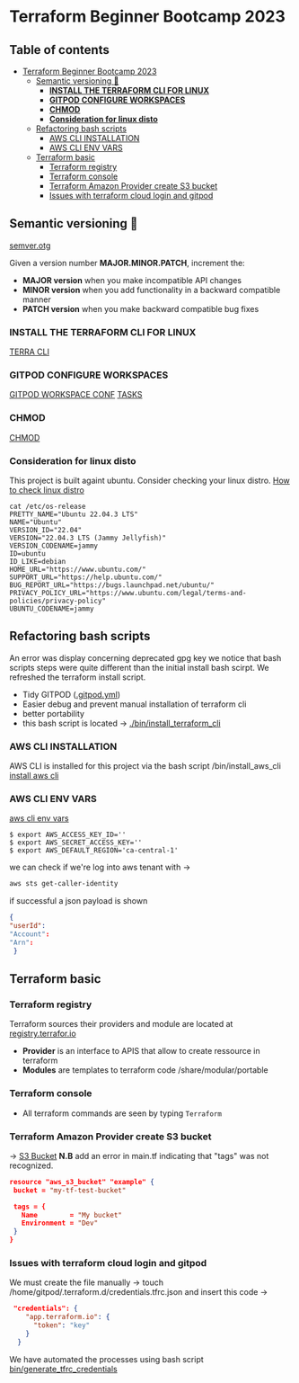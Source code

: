 # Terraform Beginner Bootcamp 2023
## Table of contents
- [Terraform Beginner Bootcamp 2023](#terraform-beginner-bootcamp-2023)
  * [Semantic versioning :mage:](#semantic-versioning--mage-)
    + [**INSTALL THE TERRAFORM CLI FOR LINUX**](#--install-the-terraform-cli-for-linux--)
    + [**GITPOD CONFIGURE WORKSPACES**](#--gitpod-configure-workspaces--)
    + [**CHMOD**](#--chmod--)
    + [**Consideration for linux disto**](#--consideration-for-linux-disto--)
  * [Refactoring bash scripts](#refactoring-bash-scripts)
    + [AWS CLI INSTALLATION](#aws-cli-installation)
    + [AWS CLI ENV VARS](#aws-cli-env-vars)
  * [Terraform basic](#terraform-basic)
    + [Terraform registry](#terraform-registry)
    + [Terraform console](#terraform-console)
    + [Terraform Amazon Provider create S3 bucket](#terraform-amazon-provider-create-s3-bucket)
    + [Issues with terraform cloud login and gitpod](#issues-with-terraform-cloud-login-and-gitpod)


## Semantic versioning :mage:
[semver.otg](https://semver.org/)

Given a version number **MAJOR.MINOR.PATCH**, increment the:

- **MAJOR version** when you make incompatible API changes
- **MINOR version** when you add functionality in a backward compatible manner
- **PATCH version** when you make backward compatible bug fixes

### **INSTALL THE TERRAFORM CLI FOR LINUX**
[TERRA CLI](https://developer.hashicorp.com/terraform/tutorials/aws-get-started/install-cli)

### **GITPOD CONFIGURE WORKSPACES**
[GITPOD WORKSPACE CONF](https://www.gitpod.io/docs/configure/workspaces)
[TASKS](https://www.gitpod.io/docs/configure/workspaces/tasks)

### **CHMOD**
[CHMOD](https://en.wikipedia.org/wiki/Chmod)

### **Consideration for linux disto**
This project is built againt ubuntu. Consider checking your linux distro.
[How to check linux distro](https://www.cyberciti.biz/faq/how-to-check-os-version-in-linux-command-line/)

```
cat /etc/os-release 
PRETTY_NAME="Ubuntu 22.04.3 LTS"
NAME="Ubuntu"
VERSION_ID="22.04"
VERSION="22.04.3 LTS (Jammy Jellyfish)"
VERSION_CODENAME=jammy
ID=ubuntu
ID_LIKE=debian
HOME_URL="https://www.ubuntu.com/"
SUPPORT_URL="https://help.ubuntu.com/"
BUG_REPORT_URL="https://bugs.launchpad.net/ubuntu/"
PRIVACY_POLICY_URL="https://www.ubuntu.com/legal/terms-and-policies/privacy-policy"
UBUNTU_CODENAME=jammy
```

## Refactoring bash scripts
An error was display concerning deprecated gpg key we notice that bash scripts steps were quite different than the initial install bash scirpt. We refreshed the terraform install script.
- Tidy GITPOD ([.gitpod.yml](.gitpod.yml))
- Easier debug and prevent manual installation of terraform cli
- better portability 
- this bash script is located -> [./bin/install_terraform_cli](./bin/install_terraform_cli)

### AWS CLI INSTALLATION

AWS CLI is installed for this project via the bash script /bin/install_aws_cli
[install aws cli](https://docs.aws.amazon.com/cli/latest/userguide/cli-chap-getting-started.html)

### AWS CLI ENV VARS
[aws cli env vars](https://docs.aws.amazon.com/cli/latest/userguide/cli-configure-envvars.html)
```
$ export AWS_ACCESS_KEY_ID=''
$ export AWS_SECRET_ACCESS_KEY=''
$ export AWS_DEFAULT_REGION='ca-central-1'
```
we can check if we're log into aws tenant with -> 
```sh
aws sts get-caller-identity
```

if successful a json payload is shown
```json
{
"userId":
"Account":
"Arn":
 }
 ```

 ## Terraform basic

 ### Terraform registry
 Terraform sources their providers and module are located at [registry.terrafor.io](https://registry.terraform.io/)
 - **Provider** is an interface to APIS that allow to create ressource in terraform
 - **Modules** are templates to terraform code /share/modular/portable

 ### Terraform console
  - All terraform commands are seen by typing ```Terraform ```

 ### Terraform Amazon Provider create S3 bucket
 -> [S3 Bucket](https://registry.terraform.io/providers/hashicorp/aws/latest/docs/resources/s3_bucket)
 **N.B** add an error in main.tf indicating that "tags" was not recognized.
 ```JSON
 resource "aws_s3_bucket" "example" {
  bucket = "my-tf-test-bucket"

  tags = {
    Name        = "My bucket"
    Environment = "Dev"
  }
}
```

### Issues with terraform cloud login and gitpod
We must create the file manually -> touch /home/gitpod/.terraform.d/credentials.tfrc.json
and insert this code ->
```json
 "credentials": {
    "app.terraform.io": {
      "token": "key"
    }
  }

```
We have automated the processes using bash script [bin/generate_tfrc_credentials](/bin/generate_tfrc_credentials)


